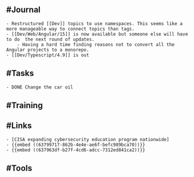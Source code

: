 ## #Journal
	- Restructured [[Dev]] topics to use namespaces. This seems like a more manageable way to connect topics than tags.
	- [[Dev/Web/Angular/15]] is now available but someone else will have to do  the next round of updates.
		- Having a hard time finding reasons not to convert all the Angular projects to a monorepo.
	- [[Dev/Typescript/4.9]] is out
## #Tasks
	- DONE Change the car oil
## #Training
## #Links
	- [CISA expanding cybersecurity education program nationwide]
	- {{embed ((63799717-862b-4e4e-ae6f-befc989bca70))}}
	- {{embed ((637963df-b27f-4cd6-adcc-7312ed841ca2))}}
## #Tools